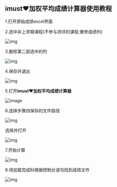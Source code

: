 ##                                             **imust♥加权平均成绩计算器**使用教程

1.打开原始成绩excel界面

 

2.选中非上学期课程(不参与测评的课程:重修成绩列)

![img](file:///C:/Users/MAZONG~1/AppData/Local/Temp/msohtmlclip1/01/clip_image002.jpg)

3.删除第二部选中的列

![img](file:///C:/Users/MAZONG~1/AppData/Local/Temp/msohtmlclip1/01/clip_image004.jpg)

4.保存并退出

![img](file:///C:/Users/MAZONG~1/AppData/Local/Temp/msohtmlclip1/01/clip_image006.jpg)


 

 

5.打开**imust♥加权平均成绩计算器**

![image](https://github.com/aiyouwoqudi/Sample_picture/blob/master/%E5%8A%A0%E6%9D%83/1588914973823.png)

6.选择步骤四保存的文件路径

![img](file:///C:/Users/MAZONG~1/AppData/Local/Temp/msohtmlclip1/01/clip_image008.jpg)

选择并打开

![img](file:///C:/Users/MAZONG~1/AppData/Local/Temp/msohtmlclip1/01/clip_image010.jpg)

 

7.开始计算

![img](file:///C:/Users/MAZONG~1/AppData/Local/Temp/msohtmlclip1/01/clip_image012.jpg)

8.待加载完成科根据控制台语句找到成绩文件

![img](file:///C:/Users/MAZONG~1/AppData/Local/Temp/msohtmlclip1/01/clip_image014.jpg)
